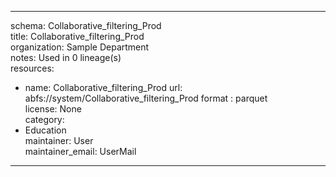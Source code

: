 


---  
schema: Collaborative_filtering_Prod  
title: Collaborative_filtering_Prod  
organization: Sample Department  
notes: Used in 0 lineage(s)  
resources:  
  - name: Collaborative_filtering_Prod 
    url: abfs://system/Collaborative_filtering_Prod 
    format : parquet  
license: None  
category:
  - Education  
maintainer: User  
maintainer_email: UserMail  
---